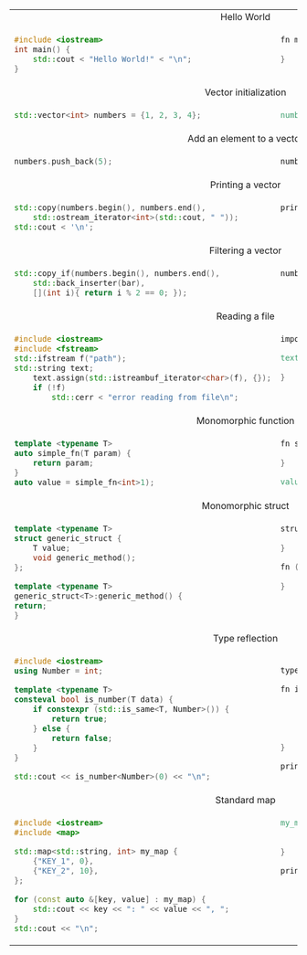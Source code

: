 <table>
<tr><td colspan="2" align="center">Hello World</td></tr>
<tr>
<td>

```cpp
#include <iostream>
int main() {
	std::cout < "Hello World!" < "\n";
}
```

</td>
<td valign="top">

```v
fn main() {
	println('Hello World!')
}
```

</td>
</tr>

<tr><td colspan="2" align="center">Vector initialization</td></tr>
<tr>
<td>

```cpp
std::vector<int> numbers = {1, 2, 3, 4};
```

</td>
<td valign="top">

```v
numbers := [1, 2, 3, 4]
```

</td>
</tr>

<tr><td colspan="2" align="center">Add an element to a vector</td></tr>
<tr>
<td>

```cpp
numbers.push_back(5);
```

</td>
<td valign="top">

```v
numbers << 5
```

</td>
</tr>

<tr><td colspan="2" align="center">Printing a vector</td></tr>
<tr>
<td>

```cpp
std::copy(numbers.begin(), numbers.end(),
	std::ostream_iterator<int>(std::cout, " "));
std::cout < '\n';
```

</td>
<td valign="top">

```v
println(numbers)
```

</td>
</tr>

<tr><td colspan="2" align="center">Filtering a vector</td></tr>
<tr>
<td>

```cpp
std::copy_if(numbers.begin(), numbers.end(),
	std::back_inserter(bar),
	[](int i){ return i % 2 == 0; });
```

</td>
<td valign="top">

```cpp
numbers.filter(it % 2 == 0)
```

</td>
</tr>

<tr><td colspan="2" align="center">Reading a file</td></tr>
<tr>
<td>

```cpp
#include <iostream>
#include <fstream>
std::ifstream f("path");
std::string text;
	text.assign(std::istreambuf_iterator<char>(f), {});
	if (!f)
		std::cerr < "error reading from file\n";
```

</td>
<td valign="top">

```v
import os

text := os.read_file(path) or {
	eprintln(err)
}
```

</td>
</tr>

<tr><td colspan="2" align="center">Monomorphic function</td></tr>
<tr>
<td>

```cpp
template <typename T>
auto simple_fn(T param) {
	return param;
}
auto value = simple_fn<int>1);
```

</td>
<td valign="top">

```v
fn simple_fn[T](param T) T {
	return param
}

value := simple_fn(1)

```

</td>
</tr>

<tr><td colspan="2" align="center">Monomorphic struct</td></tr>
<tr>
<td>

```cpp
template <typename T>
struct generic_struct {
	T value;
	void generic_method();
};

template <typename T>
generic_struct<T>:generic_method() {
return;
}

```

</td>
<td valign="top">

```v
struct GenericStruct[T] {
	value T
}

fn (g GenericStruct[T]) generic_method() {
	return
}
```

</td>
</tr>

<tr><td colspan="2" align="center">Type reflection</td></tr>
<tr>
<td>

```cpp
#include <iostream>
using Number = int;

template <typename T>
consteval bool is_number(T data) {
	if constexpr (std::is_same<T, Number>()) {
		return true;
	} else {
		return false;
	}
}

std::cout << is_number<Number>(0) << "\n";
```

</td>
<td valign="top">

```v

type Number = int

fn is_number[T](data T) bool {
	&#36;if T is Number {
		return true
	} &#36;else {
		return false
	}
}

println(is_number(Number(0)))

```

</td>
</tr>

<tr><td colspan="2" align="center">Standard map</td></tr>
<tr>
<td>

```cpp
#include <iostream>
#include <map>

std::map<std::string, int> my_map {
	{"KEY_1", 0},
	{"KEY_2", 10},
};

for (const auto &[key, value] : my_map) {
	std::cout << key << ": " << value << ", ";
}
std::cout << "\n";
```

</td>
<td valign="top">

```v
my_map := map {
	'KEY_1': 0
	'KEY_2': 10
}

println(my_map)
```

</td>
</tr>

</table>
